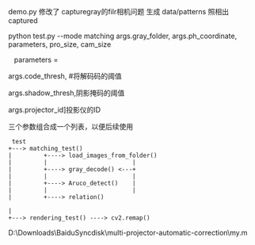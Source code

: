 
demo.py 修改了 capturegray的filr相机问题
生成 data/patterns
照相出captured

python test.py --mode matching
args.gray_folder, args.ph_coordinate, parameters, pro_size, cam_size

   parameters = 

args.code_thresh, #将解码码的阈值 

args.shadow_thresh,阴影掩码的阈值 

args.projector_id]投影仪的ID 

三个参数组合成一个列表，以便后续使用



```markup-templating
 test 
+---> matching_test()
|         +----> load_images_from_folder()
|         |                        |
|         +----> gray_decode() <---+
|         |                        |
|         +----> Aruco_detect()    |
|         |                        |
|         +----> relation() 

|
+---> rendering_test() ----> cv2.remap()
```


D:\Downloads\BaiduSyncdisk\multi-projector-automatic-correction\my.m
